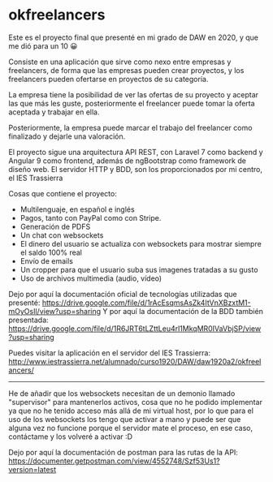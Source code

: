 # okfreelancers
Este es el proyecto final que presenté en mi grado de DAW en 2020, y que me dió para un 10 😀

Consiste en una aplicación que sirve como nexo entre empresas y freelancers, de forma que las empresas pueden crear proyectos, y los freelancers pueden ofertarse en proyectos de su categoría.

La empresa tiene la posibilidad de ver las ofertas de su proyecto y aceptar las que más les guste, posteriormente el freelancer puede tomar la oferta aceptada y trabajar en ella.

Posteriormente, la empresa puede marcar el trabajo del freelancer como finalizado y dejarle una valoración.

El proyecto sigue una arquitectura API REST, con Laravel 7 como backend y Angular 9 como frontend, además de ngBootstrap como framework de diseño web.
El servidor HTTP y BDD, son los proporcionados por mi centro, el IES Trassierra

Cosas que contiene el proyecto:
<ul>
  <li>Multilenguaje, en español e inglés</li>
  <li>Pagos, tanto con PayPal como con Stripe.</li>
  <li>Generación de PDFS</li>
  <li>Un chat con websockets</li>
  <li>El dinero del usuario se actualiza con websockets para mostrar siempre el saldo 100% real</li>
  <li>Envío de emails</li>
  <li>Un cropper para que el usuario suba sus imagenes tratadas a su gusto</li>
  <li>Uso de archivos multimedia (audio, vídeo)</li>
</ul>

Dejo por aquí la documentación oficial de tecnologías utilizadas que presenté: https://drive.google.com/file/d/1rAcEsqmsAsZk4ItVnXBzxtM1-mOyOsIl/view?usp=sharing
Y por aquí la documentación de la BDD también presentada: https://drive.google.com/file/d/1R6JRT6tLZttLeu4rl1MkqMR0IVaVbjSP/view?usp=sharing

Puedes visitar la aplicación en el servidor del IES Trassierra: http://www.iestrassierra.net/alumnado/curso1920/DAW/daw1920a2/okfreelancers/

<hr>

He de añadir que los websockets necesitan de un demonio llamado "supervisor" para mantenerlos activos, cosa que no he podido implementar ya que no he tenido acceso más allá de mi virtual host, por lo que para el uso de los websockets los tengo que activar a mano y puede ser que alguna vez no funcione porque el servidor mate el proceso, en ese caso, contáctame y los volveré a activar :D

Dejo por aquí la documentación de postman para las rutas de la API: https://documenter.getpostman.com/view/4552748/Szf53Us1?version=latest
